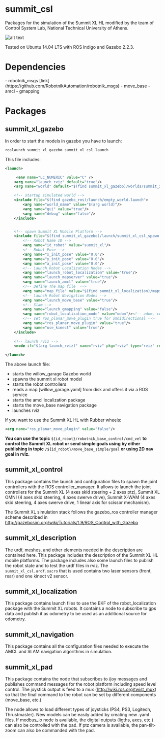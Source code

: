 summit_csl
=============

Packages for the simulation of the Summit XL HL modified by the team of Control System Lab, National Technical University of Athens.

![alt text](https:////github.com/mlogoth/summit_csl/pa10_urdf.png)

Tested on Ubuntu 14.04 LTS with ROS Indigo and Gazebo 2.2.3.

<h1> Dependencies </h1>
- robotnik_msgs [link](https://github.com/RobotnikAutomation/robotnik_msgs)
- move_base 
- amcl
- gmapping

<h1> Packages </h1>

<h2>summit_xl_gazebo</h2>

In order to start the models in gazebo you have to launch:
```sh
roslaunch summit_xl_gazebo summit_xl_csl.launch
```
This file includes:
```XML
<launch>

     <env name="LC_NUMERIC" value="C" />
    <arg name="launch_rviz" default="true"/>
    <arg name="world" default="$(find summit_xl_gazebo)/worlds/summit_xl_office.world"/> 

    <!-- startup simulated world -->
    <include file="$(find gazebo_ros)/launch/empty_world.launch">
        <arg name="world_name" value="$(arg world)"/>
        <arg name="gui" value="true"/>
        <arg name="debug" value="false"/>
    </include>


    <!-- spawn Summit XL Mobile Platform -->
	<include file="$(find summit_xl_gazebo)/launch/summit_xl_csl_spawn.launch">
        <!-- Robot Name ID -->
        <arg name="id_robot" value="summit_xl"/>
        <!-- Robot Pose -->
        <arg name="x_init_pose" value="0.0"/>
        <arg name="y_init_pose" value="0.0"/>
        <arg name="a_init_pose" value="0.0"/>
        <!-- Launch Robot Localization Nodes -->
        <arg name="launch_robot_localization" value="true"/>
        <arg name="launch_mapserver" value="true"/>
        <arg name="launch_amcl" value="true"/>
        <!-- Define The map file  -->
        <arg name="map_file" value="$(find summit_xl_localization)/maps/willow_garage/willow_garage.yaml"/>
        <!-- Launch Robot Navigation Nodes -->
        <arg name="launch_move_base" value="true"/>
        <!-- Slam -->
        <arg name="launch_gmapping" value="false"/>
        <arg name="robot_localization_mode" value="odom"/><!-- odom, complete (including gps)-->
        <!-- set ros_planar_move_plugin true for omnidirectional -->
        <arg name="ros_planar_move_plugin" value="true"/>
        <arg name="use_kinect" value="true"/>
	</include>
	
	<!-- launch rviz -->
	<node if="$(arg launch_rviz)" name="rviz" pkg="rviz" type="rviz" required="true" args="-d  $(find summit_xl_gazebo)/rviz/ntua.rviz"/>

</launch>

```
The above launch file:
 - starts the willow_garage Gazebo world
 - spawns the summit xl robot model
 - starts the robot controllers
 - reads a map [willow_garage.yaml] from disk and offers it via a ROS service 
 - starts the amcl localization package 
 - starts the move_base navigation package
 - launches rviz
 
If you want to use the Summit XL HL with Rubber wheels: 
```XML 
<arg name="ros_planar_move_plugin" value="false"/> 
```

__You can use the topic__ ```${id_robot}/robotnik_base_control/cmd_vel``` __to control the Summit XL robot or send simple goals using by either publishing in topic__ ```/${id_robot}/move_base_simple/goal``` __or using 2D nav goal in rviz.__


<h2>summit_xl_control</h2>

<p>This package contains the launch and configuration files to spawn the joint controllers with the ROS controller_manager. It allows to launch the joint controllers for the Summit XL (4 axes skid steering + 2 axes ptz), Summit XL OMNI (4 axes skid steering, 4 axes swerve drive), Summit X-WAM (4 axes skid steering, 4 axes swerve drive, 1 linear axis for scissor mechanism).

The Summit XL simulation stack follows the gazebo_ros controller manager scheme described in
http://gazebosim.org/wiki/Tutorials/1.9/ROS_Control_with_Gazebo</p>

<h2>summit_xl_description</h2>

The urdf, meshes, and other elements needed in the description are contained here. This package includes the description of the Summit XL HL mobile platforms. The package includes also some launch files to publish the robot state and to test the urdf files in rviz. 
The ``` summit_xl_csl.urdf.xacro``` that is used contains two laser sensors (front, rear) and one kinect v2 sensor.

<h2>summit_xl_localization</h2>

This package contains launch files to use the EKF of the robot_localization package with the Summit XL robots. It contains a node to subscribe to gps data and publish it as odometry to be used as an additional source for odometry.

<h2>summit_xl_navigation</h2>

This package contains all the configuration files needed to execute the AMCL and SLAM navigation algorithms in simulation.

<h2>summit_xl_pad</h2>

This package contains the node that subscribes to /joy messages and publishes command messages for the robot platform including speed level control. The joystick output is feed to a mux (http://wiki.ros.org/twist_mux) so that the final command to the robot can be set by different components (move_base, etc.)

The node allows to load different types of joysticks (PS4, PS3, Logitech, Thrustmaster). New models can be easily added by creating new .yaml files. If modbus_io node is available, the digital outputs (ligths, axes, etc.) can also be controlled with the pad. If ptz camera is available, the pan-tilt-zoom can also be commanded with the pad. 

